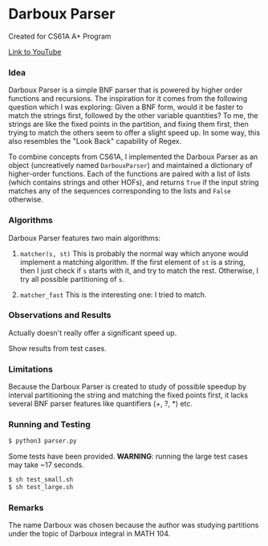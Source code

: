 # Darboux Parser

Created for CS61A A+ Program

[Link to YouTube](https://www.youtube.com)

### Idea
Darboux Parser is a simple BNF parser that is powered by higher order functions and recursions.
The inspiration for it comes from the following question which I was exploring: Given a BNF form, would it be faster to match the strings first, followed by the other variable quantities? To me, the strings are like the fixed points in the partition, and fixing them first, then trying to match the others seem to offer a slight speed up. In some way, this also resembles the "Look Back" capability of Regex.

To combine concepts from CS61A, I implemented the Darboux Parser as an object (uncreatively named ```DarbouxParser```) and maintained a dictionary of higher-order functions. Each of the functions are paired with a list of lists (which contains strings and other HOFs), and returns ```True``` if the input string matches any of the sequences corresponding to the lists and ```False``` otherwise. 

### Algorithms
Darboux Parser features two main algorithms:
1. ```matcher(s, st)```
This is probably the normal way which anyone would implement a matching algorithm. If the first element of ```st``` is a string, then I just check if ```s``` starts with it, and try to match the rest. Otherwise, I try all possible partitioning of ```s```.

2. ```matcher_fast```
This is the interesting one: I tried to match.

### Observations and Results
Actually doesn't really offer a significant speed up.

Show results from test cases.

### Limitations
Because the Darboux Parser is created to study of possible speedup by interval partitioning the string and matching the fixed points first, it lacks several BNF parser features like quantifiers (+, ?, *) etc.

### Running and Testing
```bash
$ python3 parser.py
```

Some tests have been provided. **WARNING**: running the large test cases may take ~17 seconds.
```bash
$ sh test_small.sh
$ sh test_large.sh
```

### Remarks
The name Darboux was chosen because the author was studying partitions under the topic of Darboux integral in MATH 104.
